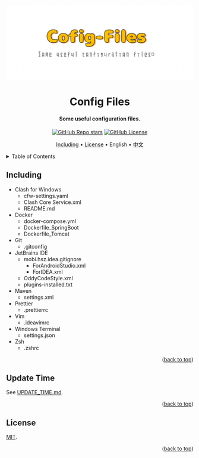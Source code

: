 <!-- Title -->
<a name="readme-top"></a>
<div align="center">
  <a href="https://github.dev/SeagullOddy/config-files">
    <img src="docs/images/logo.png" alt="Logo" />
  </a>

  <h1>Config Files</h1>

  <h4>Some useful configuration files.</h4>

  <p>
    <a href="stargazers"><img alt="GitHub Repo stars" src="https://img.shields.io/github/stars/SeagullOddy/config-files?style=flat"></a>
    <a href="LICENSE"><img alt="GitHub License" src="https://img.shields.io/github/license/SeagullOddy/config-files"></a>
  </p>

  <p>
    <a href="#including">Including</a> •
    <a href="#license">License</a> •
    English •
    <a href="README_CN.md">中文</a>
  </p>
</div>

<!-- Table of Contents -->
<details>
  <summary>Table of Contents</summary>
  <ol>
    <li><a href="#including">Including</a></li>
    <li><a href="#update-time">Update Time</a></li>
    <li><a href="#license">License</a></li>
  </ol>
</details>

<!-- Including -->
## Including

- Clash for Windows
  - cfw-settings.yaml
  - Clash Core Service.xml
  - README.md
- Docker
  - docker-compose.yml
  - Dockerfile_SpringBoot
  - Dockerfile_Tomcat
- Git
  - .gitconfig
- JetBrains IDE
  - mobi.hsz.idea.gitignore
    - ForAndroidStudio.xml
    - ForIDEA.xml
  - OddyCodeStyle.xml
  - plugins-installed.txt
- Maven
  - settings.xml
- Prettier
  - .prettierrc
- Vim
  - .ideavimrc
- Windows Terminal
  - settings.json
- Zsh
  - .zshrc

<p align="right">(<a href="#readme-top">back to top</a>)</p>

<!-- Update Time -->
## Update Time

See [UPDATE_TIME.md](UPDATE_TIME.md).

<p align="right">(<a href="#readme-top">back to top</a>)</p>

<!-- License -->
## License

[MIT](LICENSE).

<p align="right">(<a href="#readme-top">back to top</a>)</p>
